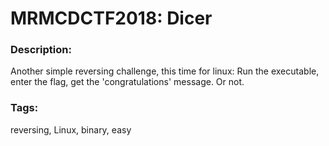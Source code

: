 # MRMCDCTF2018: Dicer

### Description:
Another simple reversing challenge, this time for linux:
Run the executable, enter the flag, get the 'congratulations' message.
Or not.

### Tags:
reversing, Linux, binary, easy
